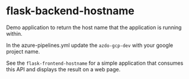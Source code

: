 # flask-backend-hostname
Demo application to return the host name that the application is running  
within.

In the azure-pipelines.yml update the `azdo-gcp-dev` with your google  
project name.

See the `flask-frontend-hostname` for a simple application that consumes
this API and displays the result on a web page.